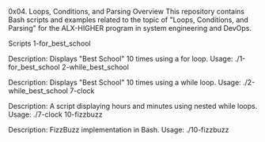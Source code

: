 0x04. Loops, Conditions, and Parsing
Overview
This repository contains Bash scripts and examples related to the topic of "Loops, Conditions, and Parsing" for the ALX-HIGHER program in system engineering and DevOps.

Scripts
1-for_best_school

Description: Displays "Best School" 10 times using a for loop.
Usage: ./1-for_best_school
2-while_best_school

Description: Displays "Best School" 10 times using a while loop.
Usage: ./2-while_best_school
7-clock

Description: A script displaying hours and minutes using nested while loops.
Usage: ./7-clock
10-fizzbuzz

Description: FizzBuzz implementation in Bash.
Usage: ./10-fizzbuzz
